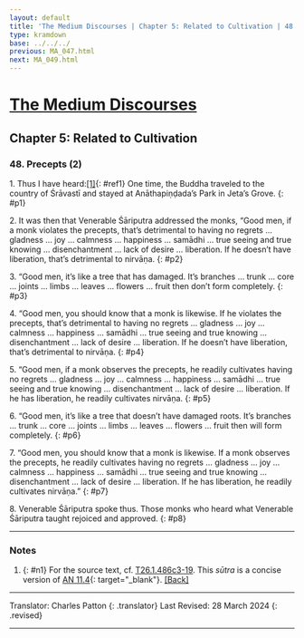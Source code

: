 ```yaml
---
layout: default
title: 'The Medium Discourses | Chapter 5: Related to Cultivation | 48. Precepts (2)'
type: kramdown
base: ../../../
previous: MA_047.html
next: MA_049.html
---
```


# [The Medium Discourses](index.html)
## Chapter 5: Related to Cultivation
### 48. Precepts (2)

1\. Thus I have heard:[\[1\]](#n1){: #ref1} One time, the Buddha traveled to the country of Śrāvastī and stayed at Anāthapiṇḍada’s Park in Jeta’s Grove.
{: #p1}

2\. It was then that Venerable Śāriputra addressed the monks, “Good men, if a monk violates the precepts, that’s detrimental to having no regrets … gladness … joy … calmness … happiness … samādhi … true seeing and true knowing … disenchantment … lack of desire … liberation. If he doesn’t have liberation, that’s detrimental to nirvāṇa.
{: #p2}

3\. “Good men, it’s like a tree that has damaged. It’s branches … trunk … core … joints … limbs … leaves … flowers … fruit then don’t form completely.
{: #p3}

4\. “Good men, you should know that a monk is likewise. If he violates the precepts, that’s detrimental to having no regrets … gladness … joy … calmness … happiness … samādhi … true seeing and true knowing … disenchantment … lack of desire … liberation. If he doesn’t have liberation, that’s detrimental to nirvāṇa.
{: #p4}

5\. “Good men, if a monk observes the precepts, he readily cultivates having no regrets … gladness … joy … calmness … happiness … samādhi … true seeing and true knowing … disenchantment … lack of desire … liberation. If he has liberation, he readily cultivates nirvāṇa.
{: #p5}

6\. “Good men, it’s like a tree that doesn’t have damaged roots. It’s branches … trunk … core … joints … limbs … leaves … flowers … fruit then will form completely.
{: #p6}

7\. “Good men, you should know that a monk is likewise. If a monk observes the precepts, he readily cultivates having no regrets … gladness … joy … calmness … happiness … samādhi … true seeing and true knowing … disenchantment … lack of desire … liberation. If he has liberation, he readily cultivates nirvāṇa.”
{: #p7}

8\. Venerable Śāriputra spoke thus. Those monks who heard what Venerable Śāriputra taught rejoiced and approved.
{: #p8}

---

### Notes

1. {: #n1} For the source text, cf. <a href="https://cbetaonline.dila.edu.tw/zh/T01n0026_p0486c03" target="_blank">T26.1.486c3-19</a>. This <em>sūtra</em> is a concise version of [AN 11.4](https://suttacentral.net/an11.4){: target="_blank"}. [\[Back\]](#ref1)

---

Translator: Charles Patton
{: .translator}
Last Revised: 28 March 2024
{: .revised}

---
